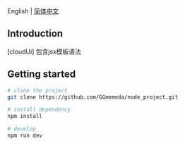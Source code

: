 
English | [简体中文](./README.zh-CN.md)

## Introduction
[cloudUi] 包含jsx模板语法

## Getting started

```bash
# clone the project
git clone https://github.com/GGmemeda/node_project.git

# install dependency
npm install

# develop
npm run dev
```

